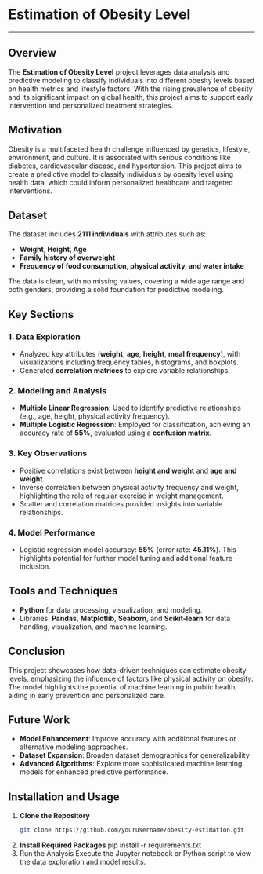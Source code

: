 # Estimation of Obesity Level

---

## Overview

The **Estimation of Obesity Level** project leverages data analysis and predictive modeling to classify individuals into different obesity levels based on health metrics and lifestyle factors. With the rising prevalence of obesity and its significant impact on global health, this project aims to support early intervention and personalized treatment strategies.

## Motivation

Obesity is a multifaceted health challenge influenced by genetics, lifestyle, environment, and culture. It is associated with serious conditions like diabetes, cardiovascular disease, and hypertension. This project aims to create a predictive model to classify individuals by obesity level using health data, which could inform personalized healthcare and targeted interventions.

## Dataset

The dataset includes **2111 individuals** with attributes such as:
- **Weight, Height, Age**
- **Family history of overweight**
- **Frequency of food consumption, physical activity, and water intake**

The data is clean, with no missing values, covering a wide age range and both genders, providing a solid foundation for predictive modeling.

## Key Sections

### 1. Data Exploration
   - Analyzed key attributes (**weight**, **age**, **height**, **meal frequency**), with visualizations including frequency tables, histograms, and boxplots.
   - Generated **correlation matrices** to explore variable relationships.

### 2. Modeling and Analysis
   - **Multiple Linear Regression**: Used to identify predictive relationships (e.g., age, height, physical activity frequency).
   - **Multiple Logistic Regression**: Employed for classification, achieving an accuracy rate of **55%**, evaluated using a **confusion matrix**.

### 3. Key Observations
   - Positive correlations exist between **height and weight** and **age and weight**.
   - Inverse correlation between physical activity frequency and weight, highlighting the role of regular exercise in weight management.
   - Scatter and correlation matrices provided insights into variable relationships.

### 4. Model Performance
   - Logistic regression model accuracy: **55%** (error rate: **45.11%**). This highlights potential for further model tuning and additional feature inclusion.

## Tools and Techniques

- **Python** for data processing, visualization, and modeling.
- Libraries: **Pandas**, **Matplotlib**, **Seaborn**, and **Scikit-learn** for data handling, visualization, and machine learning.

## Conclusion

This project showcases how data-driven techniques can estimate obesity levels, emphasizing the influence of factors like physical activity on obesity. The model highlights the potential of machine learning in public health, aiding in early prevention and personalized care.

## Future Work

- **Model Enhancement**: Improve accuracy with additional features or alternative modeling approaches.
- **Dataset Expansion**: Broaden dataset demographics for generalizability.
- **Advanced Algorithms**: Explore more sophisticated machine learning models for enhanced predictive performance.

## Installation and Usage

1. **Clone the Repository**
   ```sh
   git clone https://github.com/yourusername/obesity-estimation.git
2. **Install Required Packages**
   pip install -r requirements.txt
3. Run the Analysis Execute the Jupyter notebook or Python script to view the data exploration and model results.



